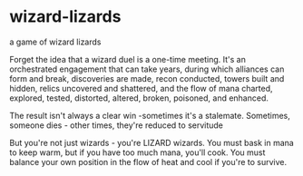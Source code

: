 # wizard-lizards
a game of wizard lizards

Forget the idea that a wizard duel is a one-time meeting. It's an orchestrated engagement that can take years, during which alliances can form and break, discoveries are made, recon conducted, towers built and hidden, relics uncovered and shattered, and the flow of mana charted, explored, tested, distorted, altered, broken, poisoned, and enhanced.

The result isn't always a clear win -sometimes it's a stalemate. Sometimes, someone dies - other times, they're reduced to servitude

But you're not just wizards - you're LIZARD wizards. You must bask in mana to keep warm, but if you have too much mana, you'll cook. You must balance your own position in the flow of heat and cool if you're to survive.
